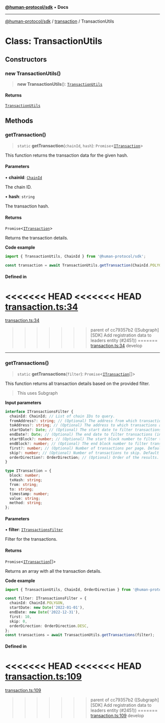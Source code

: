 [**@human-protocol/sdk**](../../README.md) • **Docs**

***

[@human-protocol/sdk](../../modules.md) / [transaction](../README.md) / TransactionUtils

# Class: TransactionUtils

## Constructors

### new TransactionUtils()

> **new TransactionUtils**(): [`TransactionUtils`](TransactionUtils.md)

#### Returns

[`TransactionUtils`](TransactionUtils.md)

## Methods

### getTransaction()

> `static` **getTransaction**(`chainId`, `hash`): `Promise`\<[`ITransaction`](../../interfaces/interfaces/ITransaction.md)\>

This function returns the transaction data for the given hash.

#### Parameters

• **chainId**: [`ChainId`](../../enums/enumerations/ChainId.md)

The chain ID.

• **hash**: `string`

The transaction hash.

#### Returns

`Promise`\<[`ITransaction`](../../interfaces/interfaces/ITransaction.md)\>

Returns the transaction details.

**Code example**

```ts
import { TransactionUtils, ChainId } from '@human-protocol/sdk';

const transaction = await TransactionUtils.getTransaction(ChainId.POLYGON, '0x62dD51230A30401C455c8398d06F85e4EaB6309f');
```

#### Defined in

<<<<<<< HEAD
<<<<<<< HEAD
[transaction.ts:34](https://github.com/humanprotocol/human-protocol/blob/9ddd51f9c9a3ec97c56d6ffbca5fe9048b9ea0f8/packages/sdk/typescript/human-protocol-sdk/src/transaction.ts#L34)
=======
[transaction.ts:34](https://github.com/humanprotocol/human-protocol/blob/c09869ece39906cbc45f3dc508e1338970deeec5/packages/sdk/typescript/human-protocol-sdk/src/transaction.ts#L34)
>>>>>>> parent of cc79357b2 ([Subgraph][SDK] Add registration data to leaders entity (#2451))
=======
[transaction.ts:34](https://github.com/humanprotocol/human-protocol/blob/95ed623c67878973c127c8529a78774329277e86/packages/sdk/typescript/human-protocol-sdk/src/transaction.ts#L34)
>>>>>>> develop

***

### getTransactions()

> `static` **getTransactions**(`filter`): `Promise`\<[`ITransaction`](../../interfaces/interfaces/ITransaction.md)[]\>

This function returns all transaction details based on the provided filter.

> This uses Subgraph

**Input parameters**

```ts
interface ITransactionsFilter {
  chainId: ChainId; // List of chain IDs to query.
  fromAddress?: string; // (Optional) The address from which transactions are sent.
  toAddress?: string; // (Optional) The address to which transactions are sent.
  startDate?: Date; // (Optional) The start date to filter transactions (inclusive).
  endDate?: Date; // (Optional) The end date to filter transactions (inclusive).
  startBlock?: number; // (Optional) The start block number to filter transactions (inclusive).
  endBlock?: number; // (Optional) The end block number to filter transactions (inclusive).
  first?: number; // (Optional) Number of transactions per page. Default is 10.
  skip?: number; // (Optional) Number of transactions to skip. Default is 0.
  orderDirection?: OrderDirection; // (Optional) Order of the results. Default is DESC.
}
```

```ts
type ITransaction = {
  block: number;
  txHash: string;
  from: string;
  to: string;
  timestamp: number;
  value: string;
  method: string;
};
```

#### Parameters

• **filter**: [`ITransactionsFilter`](../../interfaces/interfaces/ITransactionsFilter.md)

Filter for the transactions.

#### Returns

`Promise`\<[`ITransaction`](../../interfaces/interfaces/ITransaction.md)[]\>

Returns an array with all the transaction details.

**Code example**

```ts
import { TransactionUtils, ChainId, OrderDirection } from '@human-protocol/sdk';

const filter: ITransactionsFilter = {
  chainId: ChainId.POLYGON,
  startDate: new Date('2022-01-01'),
  endDate: new Date('2022-12-31'),
  first: 10,
  skip: 0,
  orderDirection: OrderDirection.DESC,
};
const transactions = await TransactionUtils.getTransactions(filter);
```

#### Defined in

<<<<<<< HEAD
<<<<<<< HEAD
[transaction.ts:109](https://github.com/humanprotocol/human-protocol/blob/9ddd51f9c9a3ec97c56d6ffbca5fe9048b9ea0f8/packages/sdk/typescript/human-protocol-sdk/src/transaction.ts#L109)
=======
[transaction.ts:109](https://github.com/humanprotocol/human-protocol/blob/c09869ece39906cbc45f3dc508e1338970deeec5/packages/sdk/typescript/human-protocol-sdk/src/transaction.ts#L109)
>>>>>>> parent of cc79357b2 ([Subgraph][SDK] Add registration data to leaders entity (#2451))
=======
[transaction.ts:109](https://github.com/humanprotocol/human-protocol/blob/95ed623c67878973c127c8529a78774329277e86/packages/sdk/typescript/human-protocol-sdk/src/transaction.ts#L109)
>>>>>>> develop
